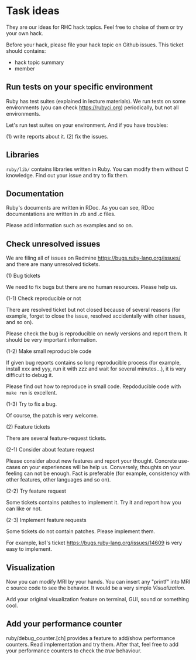# Task ideas

They are our ideas for RHC hack topics.
Feel free to choise of them or try your own hack.

Before your hack, please file your hack topic on Github issues.
This ticket should contains:

* hack topic summary
* member

## Run tests on your specific environment

Ruby has test suites (explained in lecture materials).
We run tests on some environments (you can check https://rubyci.org) periodically, but not all environments.

Let's run test suites on your environment.
And if you have troubles:

(1) write reports about it.
(2) fix the issues.

## Libraries

`ruby/lib/` contains libraries written in Ruby.
You can modify them without C knowledge.
Find out your issue and try to fix them.

## Documentation

Ruby's documents are written in RDoc.
As you can see, RDoc documentations are written in .rb and .c files.

Please add information such as examples and so on.

## Check unresolved issues

We are filing all of issues on Redmine <https://bugs.ruby-lang.org/issues/> and there are many unresolved tickets.

(1) Bug tickets

We need to fix bugs but there are no human resources.
Please help us.

(1-1) Check reproducible or not

There are resolved ticket but not closed because of several reasons (for example, forget to close the issue, resolved accidentally with other issues, and so on).

Please check the bug is reproducible on newly versions and report them.
It should be very important information.

(1-2) Make small reproducible code

If given bug reports contains so long reproducible process (for example, install xxx and yyy, run it with zzz and wait for several minutes...), it is very difficult to debug it.

Please find out how to reproduce in small code.
Repdoducible code with `make run` is excellent.

(1-3) Try to fix a bug.

Of course, the patch is very welcome.

(2) Feature tickets

There are several feature-request tickets.

(2-1) Consider about feature request

Please consider about new features and report your thought.
Concrete use-cases on your experiences will be help us.
Conversely, thoughts on your feeling can not be enough.
Fact is preferable (for example, consistency with other features, other languages and so on).

(2-2) Try feature request

Some tickets contains patches to implement it. Try it and report how you can like or not.

(2-3) Implement feature requests

Some tickets do not contain patches.
Please implement them.

For example, ko1's ticket <https://bugs.ruby-lang.org/issues/14609> is very easy to implement.

## Visualization

Now you can modify MRI by your hands.
You can insert any "printf" into MRI c source code to see the behavior.
It would be a very simple *Visualization*.

Add your original visualization feature on terminal, GUI, sound or something cool.

## Add your performance counter

ruby/debug_counter.[ch] provides a feature to add/show performance counters.
Read implementation and try them.
After that, feel free to add your performance counters to check the *true* behaviour.

